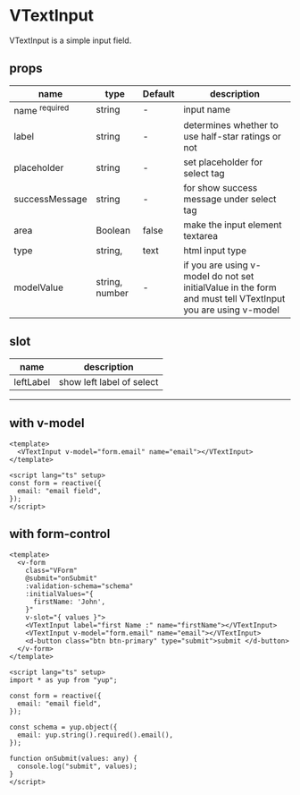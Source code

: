 # VTextInput

VTextInput is a simple input field.

## props

| name                                                                  | type           | Default | description                                                                                                 |
| --------------------------------------------------------------------- | -------------- | ------- | ----------------------------------------------------------------------------------------------------------- |
| name <sup :style="{color:'red', 'font-size': '10px' }">required</sup> | string         | -       | input name                                                                                                  |
| label                                                                 | string         | -       | determines whether to use half-star ratings or not                                                          |
| placeholder                                                           | string         | -       | set placeholder for select tag                                                                              |
| successMessage                                                        | string         | -       | for show success message under select tag                                                                   |
| area                                                                  | Boolean        | false   | make the input element textarea                                                                             |
| type                                                                  | string,        | text    | html input type                                                                                             |
| modelValue                                                            | string, number | -       | if you are using v-model do not set initialValue in the form and must tell VTextInput you are using v-model |

## slot

| name      | description               |
| --------- | ------------------------- |
| leftLabel | show left label of select |

---

## with v-model

```vue
<template>
  <VTextInput v-model="form.email" name="email"></VTextInput>
</template>

<script lang="ts" setup>
const form = reactive({
  email: "email field",
});
</script>
```

## with form-control

```vue
<template>
  <v-form
    class="VForm"
    @submit="onSubmit"
    :validation-schema="schema"
    :initialValues="{
      firstName: 'John',
    }"
    v-slot="{ values }">
    <VTextInput label="first Name :" name="firstName"></VTextInput>
    <VTextInput v-model="form.email" name="email"></VTextInput>
    <d-button class="btn btn-primary" type="submit">submit </d-button>
  </v-form>
</template>

<script lang="ts" setup>
import * as yup from "yup";

const form = reactive({
  email: "email field",
});

const schema = yup.object({
  email: yup.string().required().email(),
});

function onSubmit(values: any) {
  console.log("submit", values);
}
</script>
```
